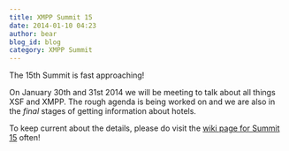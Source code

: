 ```yaml
---
title: XMPP Summit 15
date: 2014-01-10 04:23
author: bear
blog_id: blog
category: XMPP Summit
---
```


The 15th Summit is fast approaching!

On January 30th and 31st 2014 we will be meeting to talk about all things XSF and XMPP. The rough agenda is being worked on and we are also in the *final* stages of getting information about hotels.

To keep current about the details, please do visit the [wiki page for Summit 15](http://wiki.xmpp.org/web/Summit_15) often!
